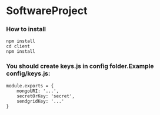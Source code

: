 # SoftwareProject

### How to install

```
npm install
cd client
npm install
```

### You should create keys.js in config folder.Example config/keys.js:
``` 
module.exports = {
    mongoURI: '...',
    secretOrKey: 'secret',
    sendgridKey: '...'
}
```
